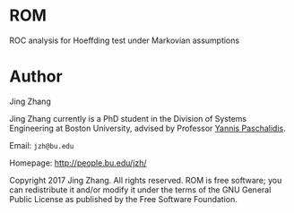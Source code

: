# ROM
ROC analysis for Hoeffding test under Markovian assumptions

Author
=============
Jing Zhang

Jing Zhang currently is a PhD student in the Division of Systems Engineering at Boston University, advised by Professor [Yannis Paschalidis](http://sites.bu.edu/paschalidis/).


Email: `jzh@bu.edu`

Homepage: http://people.bu.edu/jzh/


Copyright 2017 Jing Zhang. All rights reserved. ROM is free software; you can redistribute it and/or modify it under
the terms of the GNU General Public License as published by the Free Software Foundation.
